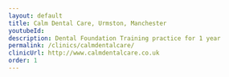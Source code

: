```yaml
---
layout: default
title: Calm Dental Care, Urmston, Manchester
youtubeId:
description: Dental Foundation Training practice for 1 year
permalink: /clinics/calmdentalcare/
clinicUrl: http://www.calmdentalcare.co.uk
order: 1
---
```

